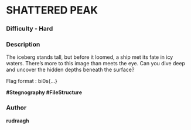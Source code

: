 # SHATTERED PEAK

### Difficulty - Hard

### Description  
The iceberg stands tall, but before it loomed, a ship met its fate in icy waters. There’s more to this image than meets the eye. Can you dive deep and uncover the hidden depths beneath the surface?

Flag format : bi0s{...}

**#Stegnography #FileStructure**

### Author  
**rudraagh**
